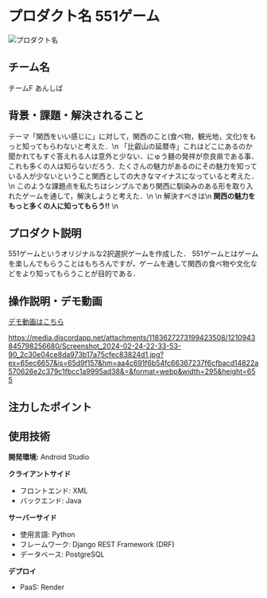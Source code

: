 # プロダクト名 551ゲーム
<!-- プロダクト名に変更してください -->

![プロダクト名](https://kc3.me/cms/wp-content/uploads/2023/11/2b1b6d9083182c0ce0aeb60000b4d7a7.png)
<!-- プロダクト名・イメージ画像を差し変えてください -->


## チーム名
チームF あんしば
<!-- チームIDとチーム名を入力してください -->


## 背景・課題・解決されること
テーマ「関西をいい感じに」に対して，関西のこと(食べ物，観光地，文化)をもっと知ってもらわないと考えた．\n
「比叡山の延暦寺」これはどこにあるのか聞かれてもすぐ答えれる人は意外と少ない．にゅう麺の発祥が奈良県である事．これも多くの人は知らないだろう．たくさんの魅力があるのにその魅力を知っている人が少ないということ関西としての大きなマイナスになっていると考えた．\n
このような課題点を私たちはシンプルであり関西に馴染みのある形を取り入れたゲームを通して，解決しようと考えた．\n
\n
解決すべきは\n
**関西の魅力をもっと多くの人に知ってもらう!!**
\n
<!-- テーマ「関西をいい感じに」に対して、考案するプロダクトがどういった(Why)背景から思いついたのか、どのよう(What)な課題があり、どのよう(How)に解決するのかを入力してください -->


## プロダクト説明
551ゲームというオリジナルな2択選択ゲームを作成した．
551ゲームとはゲームを楽しんでもらうことはもちろんですが，ゲームを通して関西の食べ物や文化などをより知ってもらうことが目的である．
<!-- 開発したプロダクトの説明を入力してください -->


## 操作説明・デモ動画
[デモ動画はこちら](https://www.youtube.com/watch?v=_FAA15ARmas)
<!-- 開発したプロダクトの操作説明について入力してください。また、操作説明デモ動画があれば、埋め込みやリンクを記載してください -->
https://media.discordapp.net/attachments/1183627273199423508/1210943845798256680/Screenshot_2024-02-24-22-33-53-90_2c30e04ce8da973b17a75cfec83824d1.jpg?ex=65ec6657&is=65d9f157&hm=aa4c691f6b54fc66367237f6cfbacd14822a570626e2c379c1fbcc1a9995ad38&=&format=webp&width=295&height=655

## 注力したポイント

<!-- 開発したプロダクトの中で、特に注力して作成した箇所・ポイントについて入力してください -->


## 使用技術
**開発環境:** Android Studio

**クライアントサイド**
- フロントエンド: XML
- バックエンド: Java

**サーバーサイド**
- 使用言語: Python
- フレームワーク: Django REST Framework (DRF)
- データベース: PostgreSQL

**デプロイ**
- PaaS: Render



            

<!--
markdownの記法はこちらを参照してください！
https://docs.github.com/ja/get-started/writing-on-github/getting-started-with-writing-and-formatting-on-github/basic-writing-and-formatting-syntax
-->

